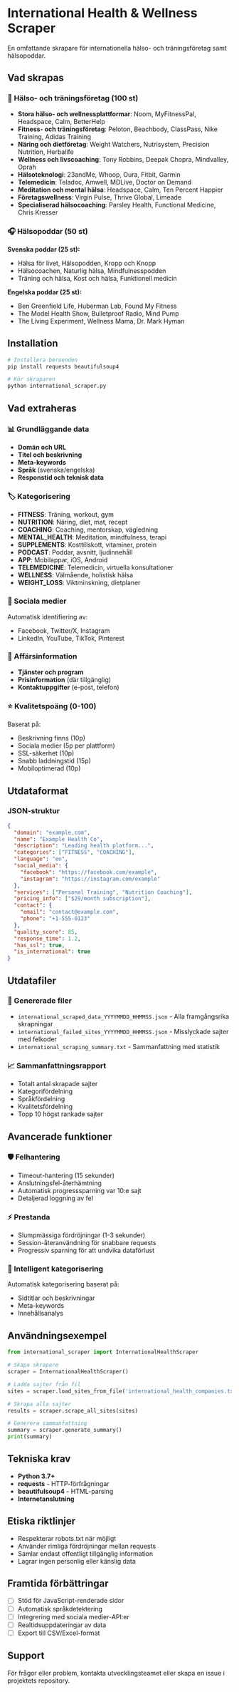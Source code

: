 # International Health & Wellness Scraper

En omfattande skrapare för internationella hälso- och träningsföretag samt hälsopoddar.

## Vad skrapas

### 🏢 Hälso- och träningsföretag (100 st)
- **Stora hälso- och wellnessplattformar**: Noom, MyFitnessPal, Headspace, Calm, BetterHelp
- **Fitness- och träningsföretag**: Peloton, Beachbody, ClassPass, Nike Training, Adidas Training
- **Näring och dietföretag**: Weight Watchers, Nutrisystem, Precision Nutrition, Herbalife
- **Wellness och livscoaching**: Tony Robbins, Deepak Chopra, Mindvalley, Oprah
- **Hälsoteknologi**: 23andMe, Whoop, Oura, Fitbit, Garmin
- **Telemedicin**: Teladoc, Amwell, MDLive, Doctor on Demand
- **Meditation och mental hälsa**: Headspace, Calm, Ten Percent Happier
- **Företagswellness**: Virgin Pulse, Thrive Global, Limeade
- **Specialiserad hälsocoaching**: Parsley Health, Functional Medicine, Chris Kresser

### 🎧 Hälsopoddar (50 st)
**Svenska poddar (25 st):**
- Hälsa för livet, Hälsopodden, Kropp och Knopp
- Hälsocoachen, Naturlig hälsa, Mindfulnesspodden
- Träning och hälsa, Kost och hälsa, Funktionell medicin

**Engelska poddar (25 st):**
- Ben Greenfield Life, Huberman Lab, Found My Fitness
- The Model Health Show, Bulletproof Radio, Mind Pump
- The Living Experiment, Wellness Mama, Dr. Mark Hyman

## Installation

```bash
# Installera beroenden
pip install requests beautifulsoup4

# Kör skraparen
python international_scraper.py
```

## Vad extraheras

### 📊 Grundläggande data
- **Domän och URL**
- **Titel och beskrivning**
- **Meta-keywords**
- **Språk** (svenska/engelska)
- **Responstid och teknisk data**

### 🏷️ Kategorisering
- **FITNESS**: Träning, workout, gym
- **NUTRITION**: Näring, diet, mat, recept
- **COACHING**: Coaching, mentorskap, vägledning
- **MENTAL_HEALTH**: Meditation, mindfulness, terapi
- **SUPPLEMENTS**: Kosttillskott, vitaminer, protein
- **PODCAST**: Poddar, avsnitt, ljudinnehåll
- **APP**: Mobilappar, iOS, Android
- **TELEMEDICINE**: Telemedicin, virtuella konsultationer
- **WELLNESS**: Välmående, holistisk hälsa
- **WEIGHT_LOSS**: Viktminskning, dietplaner

### 📱 Sociala medier
Automatisk identifiering av:
- Facebook, Twitter/X, Instagram
- LinkedIn, YouTube, TikTok, Pinterest

### 💼 Affärsinformation
- **Tjänster och program**
- **Prisinformation** (där tillgänglig)
- **Kontaktuppgifter** (e-post, telefon)

### ⭐ Kvalitetspoäng (0-100)
Baserat på:
- Beskrivning finns (10p)
- Sociala medier (5p per plattform)
- SSL-säkerhet (10p)
- Snabb laddningstid (15p)
- Mobiloptimerad (10p)

## Utdataformat

### JSON-struktur
```json
{
  "domain": "example.com",
  "name": "Example Health Co",
  "description": "Leading health platform...",
  "categories": ["FITNESS", "COACHING"],
  "language": "en",
  "social_media": {
    "facebook": "https://facebook.com/example",
    "instagram": "https://instagram.com/example"
  },
  "services": ["Personal Training", "Nutrition Coaching"],
  "pricing_info": ["$29/month subscription"],
  "contact": {
    "email": "contact@example.com",
    "phone": "+1-555-0123"
  },
  "quality_score": 85,
  "response_time": 1.2,
  "has_ssl": true,
  "is_international": true
}
```

## Utdatafiler

### 📁 Genererade filer
- `international_scraped_data_YYYYMMDD_HHMMSS.json` - Alla framgångsrika skrapningar
- `international_failed_sites_YYYYMMDD_HHMMSS.json` - Misslyckade sajter med felkoder
- `international_scraping_summary.txt` - Sammanfattning med statistik

### 📈 Sammanfattningsrapport
- Totalt antal skrapade sajter
- Kategorifördelning
- Språkfördelning  
- Kvalitetsfördelning
- Topp 10 högst rankade sajter

## Avancerade funktioner

### 🛡️ Felhantering
- Timeout-hantering (15 sekunder)
- Anslutningsfel-återhämtning
- Automatisk progresssparning var 10:e sajt
- Detaljerad loggning av fel

### ⚡ Prestanda
- Slumpmässiga fördröjningar (1-3 sekunder)
- Session-återanvändning för snabbare requests
- Progressiv sparning för att undvika dataförlust

### 🎯 Intelligent kategorisering
Automatisk kategorisering baserat på:
- Sidtitlar och beskrivningar
- Meta-keywords
- Innehållsanalys

## Användningsexempel

```python
from international_scraper import InternationalHealthScraper

# Skapa skrapare
scraper = InternationalHealthScraper()

# Ladda sajter från fil
sites = scraper.load_sites_from_file('international_health_companies.txt')

# Skrapa alla sajter
results = scraper.scrape_all_sites(sites)

# Generera sammanfattning
summary = scraper.generate_summary()
print(summary)
```

## Tekniska krav

- **Python 3.7+**
- **requests** - HTTP-förfrågningar
- **beautifulsoup4** - HTML-parsing
- **Internetanslutning**

## Etiska riktlinjer

- Respekterar robots.txt när möjligt
- Använder rimliga fördröjningar mellan requests
- Samlar endast offentligt tillgänglig information
- Lagrar ingen personlig eller känslig data

## Framtida förbättringar

- [ ] Stöd för JavaScript-renderade sidor
- [ ] Automatisk språkdetektering
- [ ] Integrering med sociala medier-API:er
- [ ] Realtidsuppdateringar av data
- [ ] Export till CSV/Excel-format

## Support

För frågor eller problem, kontakta utvecklingsteamet eller skapa en issue i projektets repository. 